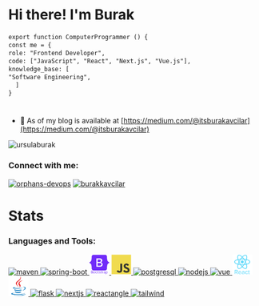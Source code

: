 # Hi there! I'm Burak

```
export function ComputerProgrammer () {
const me = {
role: "Frontend Developer",
code: ["JavaScript", "React", "Next.js", "Vue.js"],
knowledge_base: [
"Software Engineering",
  ]
}
```
#

- 🌱 As of my blog is available at [https://medium.com/@itsburakavcilar](https://medium.com/@itsburakavcilar)

<p align="left"> <img src="https://komarev.com/ghpvc/?username=ursulaburak&label=Profile%20views&color=0e75b6&style=flat" alt="ursulaburak" /> </p>


<h3 align="left">Connect with me:</h3>
<p align="left">

<a href="https://gitlab.com/cronos_devops" target="blank"><img align="center" src="https://www.vectorlogo.zone/logos/gitlab/gitlab-tile.svg" alt="orphans-devops" height="30" width="40" /></a> <a href="https://www.hackerrank.com/burakkavcilar" target="blank"><img align="center" src="https://raw.githubusercontent.com/rahuldkjain/github-profile-readme-generator/master/src/images/icons/Social/hackerrank.svg" alt="burakkavcilar" height="30" width="40" /></a>
</p>


# Stats 
<h3 align="left">Languages and Tools:</h3>
<p align="left"> <a href="https://maven.apache.org/" target="_blank" rel="noreferrer"> <img src="https://www.vectorlogo.zone/logos/apache_maven/apache_maven-ar21.svg" alt="maven" width="40" height="40"/> </a> <a href="https://spring.io/projects/spring-boot" target="_blank" rel="noreferrer"> <img src="https://www.vectorlogo.zone/logos/springio/springio-icon.svg" alt="spring-boot" width="40" height="40"/> </a> <a href="https://getbootstrap.com" target="_blank" rel="noreferrer"> <img src="https://raw.githubusercontent.com/devicons/devicon/master/icons/bootstrap/bootstrap-plain-wordmark.svg" alt="bootstrap" width="40" height="40"/> </a>  <a href="https://developer.mozilla.org/en-US/docs/Web/JavaScript" target="_blank" rel="noreferrer"> <img src="https://raw.githubusercontent.com/devicons/devicon/master/icons/javascript/javascript-original.svg" alt="javascript" width="40" height="40"/> </a> <a href="https://www.postgresql.org/" target="_blank" rel="noreferrer"> <img src="https://www.vectorlogo.zone/logos/postgresql/postgresql-vertical.svg" alt="postgresql" width="40" height="40"/> </a> <a href="https://www.docker.com" target="_blank" rel="noreferrer"> <img src="https://www.vectorlogo.zone/logos/docker/docker-official.svg" alt="nodejs" width="40" height="40"/> </a> <a href="https://vuejs.org/" target="_blank" rel="noreferrer"> <img src="https://www.vectorlogo.zone/logos/vuejs/vuejs-icon.svg" alt="vue" width="40" height="40"/> </a> <a href="https://reactjs.org/" target="_blank" rel="noreferrer"> <img src="https://raw.githubusercontent.com/devicons/devicon/master/icons/react/react-original-wordmark.svg" alt="react" width="40" height="40"/> </a> <a href="https://www.java.com" target="_blank" rel="noreferrer"> <img src="https://raw.githubusercontent.com/devicons/devicon/master/icons/java/java-original.svg" alt="java" width="40" height="40"/> </a> <a href="https://flask.palletsprojects.com" target="_blank" rel="noreferrer"> <img src="https://www.vectorlogo.zone/logos/palletsprojects_flask/palletsprojects_flask-icon~v2.svg" alt="flask" width="40" height="40"/> </a> <a href="https://https://nextjs.org/" target="_blank" rel="noreferrer"> <img src="https://www.vectorlogo.zone/logos/nextjs/nextjs-ar21.svg" alt="nextjs" width="40" height="40" /> </a> <a href="https://www.reactrouter.com" target="_blank" rel="noreferrer"> <img src="https://www.vectorlogo.zone/logos/reactrouter/reactrouter-icon.svg" alt="reactangle" width="40" height="40" /> </a> <a href="https://tailwindcss.com/" target="_blank" rel="noreferrer"> <img src="https://www.vectorlogo.zone/logos/tailwindcss/tailwindcss-icon.svg" alt="tailwind" width="40" height="40"/> </a> </p>

